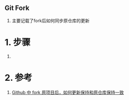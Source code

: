 Git Fork
---
1. 主要记载了fork后如何同步原仓库的更新

# 1. 步骤
1. 

# 2. 参考
1. <a href = "https://www.cnblogs.com/alivinfer/p/13706521.html">Github 中 fork 原项目后，如何更新保持和原仓库保持一致</a>